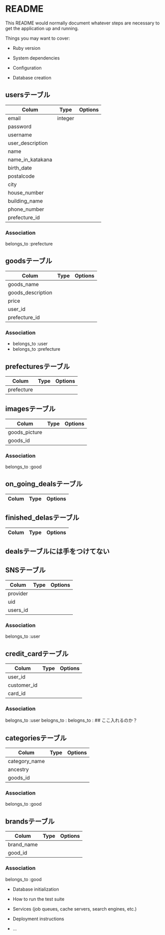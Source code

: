 # README

This README would normally document whatever steps are necessary to get the
application up and running.

Things you may want to cover:

* Ruby version

* System dependencies

* Configuration

* Database creation
## usersテーブル
|Colum|Type|Options|
|-----|----|------|
|email|integer|
|password|
|username|
|user_description|
|name|
|name_in_katakana|
|birth_date|
|postalcode|
|city|
|house_number|
|building_name|
|phone_number|
|prefecture_id|

### Association
belongs_to :prefecture
 
## goodsテーブル
|Colum|Type|Options|
|-----|----|------|
|goods_name|
|goods_description|
|price|
|user_id|
|prefecture_id|
### Association
- belongs_to :user 
- belongs_to :prefecture 

## prefecturesテーブル
|Colum|Type|Options|
|-----|----|------|
|prefecture|

## imagesテーブル
|Colum|Type|Options|
|-----|----|------|
|goods_picture|
|goods_id|

### Association
belongs_to :good

## on_going_dealsテーブル
|Colum|Type|Options|
|-----|----|------|

## finished_delasテーブル
|Colum|Type|Options|
|-----|----|------|

## dealsテーブルには手をつけてない

## SNSテーブル
|Colum|Type|Options|
|-----|----|------|
|provider|
|uid|
|users_id|

### Association
belongs_to :user

## credit_cardテーブル
|Colum|Type|Options|
|-----|----|------|
|user_id|
|customer_id|
|card_id|

### Association
belogns_to :user
belogns_to :
belogns_to :  ## ここ入れるのか？


## categoriesテーブル
|Colum|Type|Options|
|-----|----|------|
|category_name|
|ancestry|
|goods_id|

### Association
belongs_to :good

## brandsテーブル
|Colum|Type|Options|
|-----|----|------|
|brand_name|
|good_id|

### Association
belongs_to :good






* Database initialization

* How to run the test suite

* Services (job queues, cache servers, search engines, etc.)

* Deployment instructions

* ...